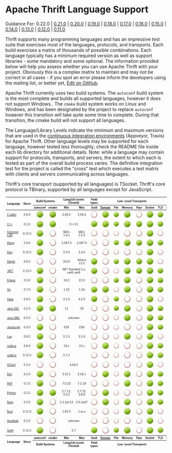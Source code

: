 # Apache Thrift Language Support #

Guidance For: 0.22.0 |
[0.21.0](https://github.com/apache/thrift/blob/v0.21.0/LANGUAGES.md) |
[0.20.0](https://github.com/apache/thrift/blob/v0.20.0/LANGUAGES.md) |
[0.19.0](https://github.com/apache/thrift/blob/v0.19.0/LANGUAGES.md) |
[0.18.0](https://github.com/apache/thrift/blob/v0.18.0/LANGUAGES.md) |
[0.17.0](https://github.com/apache/thrift/blob/v0.17.0/LANGUAGES.md) |
[0.16.0](https://github.com/apache/thrift/blob/v0.16.0/LANGUAGES.md) |
[0.15.0](https://github.com/apache/thrift/blob/v0.15.0/LANGUAGES.md) |
[0.14.0](https://github.com/apache/thrift/blob/v0.14.0/LANGUAGES.md) |
[0.13.0](https://github.com/apache/thrift/blob/v0.13.0/LANGUAGES.md) |
[0.12.0](https://github.com/apache/thrift/blob/v0.12.0/LANGUAGES.md) |
[0.11.0](https://github.com/apache/thrift/blob/0.11.0/LANGUAGES.md)

Thrift supports many programming languages and has an impressive test suite that
exercises most of the languages, protocols, and transports.  Each build exercises
a matrix of thousands of possible combinations.  Each language typically has a
minimum required version as well as support libraries - some mandatory and some
optional.  The information provided below will help you assess whether you can
use Apache Thrift with your project.  Obviously this is a complex matrix to
maintain and may not be correct in all cases - if you spot an error please inform
the developers using the mailing list, or better yet,
[Edit on GitHub](https://github.com/apache/thrift/edit/master/LANGUAGES.md).

Apache Thrift currently uses two build systems.  The `autoconf` build system is
the most complete and builds all supported languages, however it does not support
Windows..  The `cmake` build system works on Linux and Windows, and has been
designated by the project to replace `autoconf` however this transition will
take quite some time to complete.  During that transition, the cmake build will
not support all languages.

The Language/Library Levels indicate the minimum and maximum versions that are
used in the [continuous integration environments](build/docker/README.md)
(Appveyor, Travis) for Apache Thrift.  Other language levels may be supported
for each language, however tested less thoroughly; check the README file inside
each lib directory for additional details.  Note: while a language may contain
support for protocols, transports, and servers, the extent to which each is tested
as part of the overall build process varies.  The definitive integration test for
the project is called the "cross" test which executes a test matrix with clients
and servers communicating across languages.

Thrift's core transport (supported by all languages) is TSocket.
Thrift's core protocol is TBinary, supported by all languages except for JavaScript.

<table style="font-size: 60%; padding: 1px;">
<thead>
<tr>
<th rowspan=2>Language</th>
<th rowspan=2 align=center>Since</th>
<th colspan=2 align=center>Build Systems</th>
<th colspan=2 align=center>Lang/Lib Levels (Tested)</th>
<th colspan=1 align=center>Field types</th>
<th colspan=6 align=center>Low-Level Transports</th>
<th colspan=4 align=center>Transport Wrappers</th>
<th colspan=4 align=center>Protocols</th>
<th colspan=5 align=center>Servers</th>
<th rowspan=2>Open Issues</th>
</tr>
<tr>
<!-- Build Systems ---------><th>autoconf</th><th>cmake</th>
<!-- Lang/Lib Levels -------><th>Min</th><th>Max</th>
<!-- Field types -----------><th>Uuid</th>
<!-- Low-Level Transports --><th><a href="https://en.wikipedia.org/wiki/Unix_domain_socket">Domain</a></th><th>&nbsp;File&nbsp;</th><th>Memory</th><th>&nbsp;Pipe&nbsp;</th><th>Socket</th><th>&nbsp;TLS&nbsp;</th>
<!-- Transport Wrappers ----><th>Framed</th><th>Header</th><th>&nbsp;http&nbsp;</th><th>&nbsp;zlib&nbsp;</th>
<!-- Protocols -------------><th><a href="doc/specs/thrift-binary-protocol.md">Binary</a></th><th><a href="doc/specs/thrift-compact-protocol.md">Compact</a></th><th>&nbsp;JSON&nbsp;</th><th>Multiplex</th>
<!-- Servers ---------------><th>Forking</th><th>Nonblocking</th><th>Simple</th><th>Threaded</th><th>ThreadPool</th>
</tr>
</thead>
<tbody>
<tr align=center>
<td align=left><a href="https://github.com/apache/thrift/blob/master/lib/c_glib/README.md">C (glib)</a></td>
<!-- Since -----------------><td>0.6.0</td>
<!-- Build Systems ---------><td><img src="/doc/images/cgrn.png" alt="Yes"/></td><td><img src="/doc/images/cgrn.png" alt="Yes"/></td>
<!-- Language Levels -------><td>2.48.2</td><td>2.56.4</td>
<!-- Field types -----------><td><img src="/doc/images/cred.png" alt=""/></td>
<!-- Low-Level Transports --><td><img src="/doc/images/cgrn.png" alt="Yes"/></td><td><img src="/doc/images/cgrn.png" alt="Yes"/></td><td><img src="/doc/images/cgrn.png" alt="Yes"/></td><td><img src="/doc/images/cred.png" alt=""/></td><td><img src="/doc/images/cgrn.png" alt="Yes"/></td><td><img src="/doc/images/cgrn.png" alt="Yes"/></td>
<!-- Transport Wrappers ----><td><img src="/doc/images/cgrn.png" alt="Yes"/></td><td><img src="/doc/images/cred.png" alt=""/></td><td><img src="/doc/images/cred.png" alt=""/></td><td><img src="/doc/images/cred.png" alt=""/></td>
<!-- Protocols -------------><td><img src="/doc/images/cgrn.png" alt="Yes"/></td><td><img src="/doc/images/cgrn.png" alt="Yes"/></td><td><img src="/doc/images/cred.png" alt=""/></td><td><img src="/doc/images/cgrn.png" alt="Yes"/></td>
<!-- Servers ---------------><td><img src="/doc/images/cred.png" alt=""/></td><td><img src="/doc/images/cred.png" alt=""/></td><td><img src="/doc/images/cgrn.png" alt="Yes"/></td><td><img src="/doc/images/cred.png" alt=""/></td><td><img src="/doc/images/cred.png" alt=""/></td>
<td align=left><a href="https://issues.apache.org/jira/issues/?jql=project%20%3D%20THRIFT%20AND%20component%20in%20(%22C%20glib%20-%20Compiler%22%2C%20%22C%20glib%20-%20Library%22)%20and%20status%20not%20in%20(fixed%2C%20resolved%2C%20closed)">C (glib)</a></td>
</tr>
<tr align=center>
<td align=left><a href="https://github.com/apache/thrift/blob/master/lib/cpp/README.md">C++</a></td>
<!-- Since -----------------><td>0.2.0</td>
<!-- Build Systems ---------><td><img src="/doc/images/cgrn.png" alt="Yes"/></td><td><img src="/doc/images/cgrn.png" alt="Yes"/></td>
<!-- Language Levels -------><td colspan=2>C++11</td>
<!-- Field types -----------><td><img src="/doc/images/cgrn.png" alt="Yes"/></td>
<!-- Low-Level Transports --><td><img src="/doc/images/cgrn.png" alt="Yes"/></td><td><img src="/doc/images/cgrn.png" alt="Yes"/></td><td><img src="/doc/images/cgrn.png" alt="Yes"/></td><td><img src="/doc/images/cgrn.png" alt="Yes"/></td><td><img src="/doc/images/cgrn.png" alt="Yes"/></td><td><img src="/doc/images/cgrn.png" alt="Yes"/></td>
<!-- Transport Wrappers ----><td><img src="/doc/images/cgrn.png" alt="Yes"/></td><td><img src="/doc/images/cgrn.png" alt="Yes"/></td><td><img src="/doc/images/cgrn.png" alt="Yes"/></td><td><img src="/doc/images/cgrn.png" alt="Yes"/></td>
<!-- Protocols -------------><td><img src="/doc/images/cgrn.png" alt="Yes"/></td><td><img src="/doc/images/cgrn.png" alt="Yes"/></td><td><img src="/doc/images/cgrn.png" alt="Yes"/></td><td><img src="/doc/images/cgrn.png" alt="Yes"/></td>
<!-- Servers ---------------><td><img src="/doc/images/cred.png" alt=""/></td><td><img src="/doc/images/cgrn.png" alt="Yes"/></td><td><img src="/doc/images/cgrn.png" alt="Yes"/></td><td><img src="/doc/images/cgrn.png" alt="Yes"/></td><td><img src="/doc/images/cgrn.png" alt="Yes"/></td>
<td align=left><a href="https://issues.apache.org/jira/issues/?jql=project%20%3D%20THRIFT%20AND%20component%20in%20(%22C%2B%2B%20-%20Compiler%22%2C%20%22C%2B%2B%20-%20Library%22)%20and%20status%20not%20in%20(fixed%2C%20resolved%2C%20closed)">C++</a></td>
</tr>
<tr align=center>
<td align=left><a href="https://github.com/apache/thrift/blob/master/lib/cl/README.md">Common LISP</a></td>
<!-- Since -----------------><td>0.12.0</td>
<!-- Build Systems ---------><td><img src="/doc/images/cgrn.png" alt="Yes"/></td><td><img src="/doc/images/cred.png" alt=""/></td>
<!-- Language Levels -------><td>SBCL 1.4.x</td><td>SBCL 1.5.3</td>
<!-- Field types -----------><td><img src="/doc/images/cred.png" alt=""/></td>
<!-- Low-Level Transports --><td><img src="/doc/images/cred.png" alt=""/></td><td><img src="/doc/images/cred.png" alt="Yes"/></td><td><img src="/doc/images/cred.png" alt=""/></td><td><img src="/doc/images/cred.png" alt=""/></td><td><img src="/doc/images/cgrn.png" alt="Yes"/></td><td><img src="/doc/images/cred.png" alt=""/></td>
<!-- Transport Wrappers ----><td><img src="/doc/images/cgrn.png" alt="Yes"/></td><td><img src="/doc/images/cred.png" alt=""/></td><td><img src="/doc/images/cred.png" alt=""/></td><td><img src="/doc/images/cred.png" alt=""/></td>
<!-- Protocols -------------><td><img src="/doc/images/cgrn.png" alt="Yes"/></td><td><img src="/doc/images/cred.png" alt="Yes"/></td><td><img src="/doc/images/cred.png" alt=""/></td><td><img src="/doc/images/cgrn.png" alt="Yes"/></td>
<!-- Servers ---------------><td><img src="/doc/images/cred.png" alt=""/></td><td><img src="/doc/images/cred.png" alt="Yes"/></td><td><img src="/doc/images/cgrn.png" alt=""/></td><td><img src="/doc/images/cred.png" alt=""/></td><td><img src="/doc/images/cred.png" alt=""/></td>
<td align=left><a href="https://issues.apache.org/jira/issues/?jql=project%20%3D%20THRIFT%20AND%20component%20in%20(%22Common%20LISP%20-%20Compiler%22%2C%20%22Common%20LISP%20-%20Library%22)%20and%20status%20not%20in%20(fixed%2C%20resolved%2C%20closed)">Common LISP</a></td>
</tr>
<tr align=center>
<td align=left><a href="https://github.com/apache/thrift/blob/master/lib/d/README.md">Dlang</a></td>
<!-- Since -----------------><td>0.9.0</td>
<!-- Build Systems ---------><td><img src="/doc/images/cgrn.png" alt="Yes"/></td><td><img src="/doc/images/cred.png" alt=""/></td>
<!-- Language Levels -------><td>2.087.0</td><td>2.087.0</td>
<!-- Field types -----------><td><img src="/doc/images/cred.png" alt=""/></td>
<!-- Low-Level Transports --><td><img src="/doc/images/cred.png" alt=""/></td><td><img src="/doc/images/cgrn.png" alt="Yes"/></td><td><img src="/doc/images/cgrn.png" alt="Yes"/></td><td><img src="/doc/images/cgrn.png" alt="Yes"/></td><td><img src="/doc/images/cgrn.png" alt="Yes"/></td><td><img src="/doc/images/cgrn.png" alt="Yes"/></td>
<!-- Transport Wrappers ----><td><img src="/doc/images/cgrn.png" alt="Yes"/></td><td><img src="/doc/images/cred.png" alt=""/></td><td><img src="/doc/images/cgrn.png" alt="Yes"/></td><td><img src="/doc/images/cgrn.png" alt="Yes"/></td>
<!-- Protocols -------------><td><img src="/doc/images/cgrn.png" alt="Yes"/></td><td><img src="/doc/images/cgrn.png" alt="Yes"/></td><td><img src="/doc/images/cgrn.png" alt="Yes"/></td><td><img src="/doc/images/cred.png" alt=""/></td>
<!-- Servers ---------------><td><img src="/doc/images/cred.png" alt=""/></td><td><img src="/doc/images/cgrn.png" alt="Yes"/></td><td><img src="/doc/images/cgrn.png" alt="Yes"/></td><td><img src="/doc/images/cgrn.png" alt="Yes"/></td><td><img src="/doc/images/cgrn.png" alt="Yes"/></td>
<td align=left><a href="https://issues.apache.org/jira/issues/?jql=project%20%3D%20THRIFT%20AND%20component%20in%20(%22D%20-%20Compiler%22%2C%20%22D%20-%20Library%22)%20and%20status%20not%20in%20(fixed%2C%20resolved%2C%20closed)">D</a></td>
</tr>
<tr align=center>
<td align=left><a href="https://github.com/apache/thrift/blob/master/lib/dart/README.md">Dart</a></td>
<!-- Since -----------------><td>0.10.0</td>
<!-- Build Systems ---------><td><img src="/doc/images/cgrn.png" alt="Yes"/></td><td><img src="/doc/images/cred.png" alt=""/></td>
<!-- Language Levels -------><td>2.0.0</td><td>2.4.0</td>
<!-- Field types -----------><td><img src="/doc/images/cred.png" alt=""/></td>
<!-- Low-Level Transports --><td><img src="/doc/images/cred.png" alt=""/></td><td><img src="/doc/images/cred.png" alt=""/></td><td><img src="/doc/images/cred.png" alt=""/></td><td><img src="/doc/images/cred.png" alt=""/></td><td><img src="/doc/images/cgrn.png" alt="Yes"/></td><td><img src="/doc/images/cred.png" alt=""/></td>
<!-- Transport Wrappers ----><td><img src="/doc/images/cgrn.png" alt="Yes"/></td><td><img src="/doc/images/cred.png" alt=""/></td><td><img src="/doc/images/cgrn.png" alt="Yes"/></td><td><img src="/doc/images/cred.png" alt=""/></td>
<!-- Protocols -------------><td><img src="/doc/images/cgrn.png" alt="Yes"/></td><td><img src="/doc/images/cgrn.png" alt="Yes"/></td><td><img src="/doc/images/cgrn.png" alt="Yes"/></td><td><img src="/doc/images/cgrn.png" alt="Yes"/></td>
<!-- Servers ---------------><td><img src="/doc/images/cred.png" alt=""/></td><td><img src="/doc/images/cred.png" alt=""/></td><td><img src="/doc/images/cred.png" alt=""/></td><td><img src="/doc/images/cred.png" alt=""/></td><td><img src="/doc/images/cred.png" alt=""/></td>
<td align=left><a href="https://issues.apache.org/jira/issues/?jql=project%20%3D%20THRIFT%20AND%20component%20in%20(%22Dart%20-%20Compiler%22%2C%20%22Dart%20-%20Library%22)%20and%20status%20not%20in%20(fixed%2C%20resolved%2C%20closed)">Dart</a></td>
</tr>
<tr align=center>
<td align=left><a href="https://github.com/apache/thrift/blob/master/lib/delphi/README.md">Delphi</a></td>
<!-- Since -----------------><td>0.8.0</td>
<!-- Build Systems ---------><td><img src="/doc/images/cred.png" alt=""/></td><td><img src="/doc/images/cred.png" alt=""/></td>
<!-- Language Levels -------><td>2010</td><td>Athens 12.2</td>
<!-- Field types -----------><td><img src="/doc/images/cgrn.png" alt="Yes"/></td>
<!-- Low-Level Transports --><td><img src="/doc/images/cred.png" alt=""/></td><td><img src="/doc/images/cgrn.png" alt="Yes"/></td><td><img src="/doc/images/cgrn.png" alt="Yes"/></td><td><img src="/doc/images/cgrn.png" alt="Yes"/></td><td><img src="/doc/images/cgrn.png" alt="Yes"/></td><td><img src="/doc/images/cred.png" alt=""/></td>
<!-- Transport Wrappers ----><td><img src="/doc/images/cgrn.png" alt="Yes"/></td><td><img src="/doc/images/cred.png" alt=""/></td><td><img src="/doc/images/cgrn.png" alt="Yes"/></td><td><img src="/doc/images/cred.png" alt=""/></td>
<!-- Protocols -------------><td><img src="/doc/images/cgrn.png" alt="Yes"/></td><td><img src="/doc/images/cgrn.png" alt="Yes"/></td><td><img src="/doc/images/cgrn.png" alt="Yes"/></td><td><img src="/doc/images/cgrn.png" alt="Yes"/></td>
<!-- Servers ---------------><td><img src="/doc/images/cred.png" alt=""/></td><td><img src="/doc/images/cred.png" alt=""/></td><td><img src="/doc/images/cgrn.png" alt="Yes"/></td><td><img src="/doc/images/cred.png" alt=""/></td><td><img src="/doc/images/cred.png" alt=""/></td>
<td align=left><a href="https://issues.apache.org/jira/issues/?jql=project%20%3D%20THRIFT%20AND%20component%20in%20(%22Delphi%20-%20Compiler%22%2C%20%22Delphi%20-%20Library%22)%20and%20status%20not%20in%20(fixed%2C%20resolved%2C%20closed)">Delphi</a></td>
</tr>
<tr align=center>
<td align=left><a href="https://github.com/apache/thrift/blob/master/lib/netstd/README.md">.NET</a></td>
<!-- Since -----------------><td>0.13.0</td>
<!-- Build Systems ---------><td><img src="/doc/images/cgrn.png" alt="Yes"/></td><td><img src="/doc/images/cred.png" alt=""/></td>
<!-- Language Levels -------><td colspan=2>.NET Standard 2.x, net8, net9</td>
<!-- Field types -----------><td><img src="/doc/images/cgrn.png" alt="Yes"/></td>
<!-- Low-Level Transports --><td><img src="/doc/images/cred.png" alt=""/></td><td><img src="/doc/images/cred.png" alt=""/></td><td><img src="/doc/images/cgrn.png" alt="Yes"/></td><td><img src="/doc/images/cgrn.png" alt="Yes"/></td><td><img src="/doc/images/cgrn.png" alt="Yes"/></td><td><img src="/doc/images/cgrn.png" alt="Yes"/></td>
<!-- Transport Wrappers ----><td><img src="/doc/images/cgrn.png" alt="Yes"/></td><td><img src="/doc/images/cred.png" alt=""/></td><td><img src="/doc/images/cgrn.png" alt="Yes"/></td><td><img src="/doc/images/cred.png" alt=""/></td>
<!-- Protocols -------------><td><img src="/doc/images/cgrn.png" alt="Yes"/></td><td><img src="/doc/images/cgrn.png" alt="Yes"/></td><td><img src="/doc/images/cgrn.png" alt="Yes"/></td><td><img src="/doc/images/cgrn.png" alt="Yes"/></td>
<!-- Servers ---------------><td><img src="/doc/images/cred.png" alt=""/></td><td><img src="/doc/images/cgrn.png" alt="Yes"/></td><td><img src="/doc/images/cred.png" alt=""/></td><td><img src="/doc/images/cred.png" alt=""/></td><td><img src="/doc/images/cred.png" alt=""/></td>
<td align=left><a href="https://issues.apache.org/jira/issues/?jql=project%20%3D%20THRIFT%20AND%20component%20in%20(%22netstd%20-%20Compiler%22%2C%20%22netstd%20-%20Library%22)%20and%20status%20not%20in%20(fixed%2C%20resolved%2C%20closed)">.NET</a></td>
</tr>
<tr align=center>
<td align=left><a href="https://github.com/apache/thrift/blob/master/lib/erl/README.md">Erlang</a></td>
<!-- Since -----------------><td>0.3.0</td>
<!-- Build Systems ---------><td><img src="/doc/images/cgrn.png" alt="Yes"/></td><td><img src="/doc/images/cred.png" alt=""/></td>
<!-- Language Levels -------><td>18.3</td><td>22.0</td>
<!-- Field types -----------><td><img src="/doc/images/cred.png" alt=""/></td>
<!-- Low-Level Transports --><td><img src="/doc/images/cred.png" alt=""/></td><td><img src="/doc/images/cgrn.png" alt="Yes"/></td><td><img src="/doc/images/cgrn.png" alt="Yes"/></td><td><img src="/doc/images/cred.png" alt=""/></td><td><img src="/doc/images/cgrn.png" alt="Yes"/></td><td><img src="/doc/images/cgrn.png" alt="Yes"/></td>
<!-- Transport Wrappers ----><td><img src="/doc/images/cgrn.png" alt="Yes"/></td><td><img src="/doc/images/cred.png" alt=""/></td><td><img src="/doc/images/cgrn.png" alt="Yes"/></td><td><img src="/doc/images/cred.png" alt=""/></td>
<!-- Protocols -------------><td><img src="/doc/images/cgrn.png" alt="Yes"/></td><td><img src="/doc/images/cgrn.png" alt="Yes"/></td><td><img src="/doc/images/cgrn.png" alt="Yes"/></td><td><img src="/doc/images/cgrn.png" alt="Yes"/></td>
<!-- Servers ---------------><td><img src="/doc/images/cred.png" alt=""/></td><td><img src="/doc/images/cred.png" alt=""/></td><td><img src="/doc/images/cgrn.png" alt="Yes"/></td><td><img src="/doc/images/cred.png" alt=""/></td><td><img src="/doc/images/cred.png" alt=""/></td>
<td align=left><a href="https://issues.apache.org/jira/issues/?jql=project%20%3D%20THRIFT%20AND%20component%20in%20(%22Erlang%20-%20Compiler%22%2C%20%22Erlang%20-%20Library%22)%20and%20status%20not%20in%20(fixed%2C%20resolved%2C%20closed)">Erlang</a></td>
</tr>
<tr align=center>
<td align=left><a href="https://github.com/apache/thrift/blob/master/lib/go/README.md">Go</a></td>
<!-- Since -----------------><td>0.7.0</td>
<!-- Build Systems ---------><td><img src="/doc/images/cgrn.png" alt="Yes"/></td><td><img src="/doc/images/cred.png" alt=""/></td>
<!-- Language Levels -------><td>1.23</td><td>1.24</td>
<!-- Field types -----------><td><img src="/doc/images/cgrn.png" alt="Yes"/></td>
<!-- Low-Level Transports --><td><img src="/doc/images/cgrn.png" alt="Yes"/></td><td><img src="/doc/images/cred.png" alt=""/></td><td><img src="/doc/images/cgrn.png" alt="Yes"/></td><td><img src="/doc/images/cred.png" alt=""/></td><td><img src="/doc/images/cgrn.png" alt="Yes"/></td><td><img src="/doc/images/cgrn.png" alt="Yes"/></td>
<!-- Transport Wrappers ----><td><img src="/doc/images/cgrn.png" alt="Yes"/></td><td><img src="/doc/images/cgrn.png" alt="Yes"/></td><td><img src="/doc/images/cgrn.png" alt="Yes"/></td><td><img src="/doc/images/cgrn.png" alt="Yes"/></td>
<!-- Protocols -------------><td><img src="/doc/images/cgrn.png" alt="Yes"/></td><td><img src="/doc/images/cgrn.png" alt="Yes"/></td><td><img src="/doc/images/cgrn.png" alt="Yes"/></td><td><img src="/doc/images/cgrn.png" alt="Yes"/></td>
<!-- Servers ---------------><td><img src="/doc/images/cred.png" alt=""/></td><td><img src="/doc/images/cred.png" alt=""/></td><td><img src="/doc/images/cgrn.png" alt="Yes"/></td><td><img src="/doc/images/cred.png" alt=""/></td><td><img src="/doc/images/cred.png" alt=""/></td>
<td align=left><a href="https://issues.apache.org/jira/issues/?jql=project%20%3D%20THRIFT%20AND%20component%20in%20(%22Go%20-%20Compiler%22%2C%20%22Go%20-%20Library%22)%20and%20status%20not%20in%20(fixed%2C%20resolved%2C%20closed)">Go</a></td>
</tr>
<tr align=center>
<td align=left><a href="https://github.com/apache/thrift/blob/master/lib/haxe/README.md">Haxe</a></td>
<!-- Since -----------------><td>0.9.3</td>
<!-- Build Systems ---------><td><img src="/doc/images/cgrn.png" alt="Yes"/></td><td><img src="/doc/images/cred.png" alt=""/></td>
<!-- Language Levels -------><td>4.1.5</td><td>4.2.5</td>
<!-- Field types -----------><td><img src="/doc/images/cgrn.png" alt="Yes"/></td>
<!-- Low-Level Transports --><td><img src="/doc/images/cred.png" alt=""/></td><td><img src="/doc/images/cgrn.png" alt="Yes"/></td><td><img src="/doc/images/cred.png" alt=""/></td><td><img src="/doc/images/cred.png" alt=""/></td><td><img src="/doc/images/cgrn.png" alt="Yes"/></td><td><img src="/doc/images/cred.png" alt=""/></td>
<!-- Transport Wrappers ----><td><img src="/doc/images/cgrn.png" alt="Yes"/></td><td><img src="/doc/images/cred.png" alt=""/></td><td><img src="/doc/images/cgrn.png" alt="Yes"/></td><td><img src="/doc/images/cred.png" alt=""/></td>
<!-- Protocols -------------><td><img src="/doc/images/cgrn.png" alt="Yes"/></td><td><img src="/doc/images/cgrn.png" alt="Yes"/></td><td><img src="/doc/images/cgrn.png" alt="Yes"/></td><td><img src="/doc/images/cgrn.png" alt="Yes"/></td>
<!-- Servers ---------------><td><img src="/doc/images/cred.png" alt=""/></td><td><img src="/doc/images/cred.png" alt=""/></td><td><img src="/doc/images/cgrn.png" alt="Yes"/></td><td><img src="/doc/images/cred.png" alt=""/></td><td><img src="/doc/images/cred.png" alt=""/></td>
<td align=left><a href="https://issues.apache.org/jira/issues/?jql=project%20%3D%20THRIFT%20AND%20component%20in%20(%22Haxe%20-%20Compiler%22%2C%20%22Haxe%20-%20Library%22)%20and%20status%20not%20in%20(fixed%2C%20resolved%2C%20closed)">Haxe</a></td>
</tr>
<tr align=center>
<td align=left><a href="https://github.com/apache/thrift/blob/master/lib/java/README.md">Java (SE)</a></td>
<!-- Since -----------------><td>0.2.0</td>
<!-- Build Systems ---------><td><img src="/doc/images/cgrn.png" alt="Yes"/></td><td><img src="/doc/images/cgrn.png" alt="Yes"/></td>
<!-- Language Levels -------><td>11</td><td>19</td>
<!-- Field types -----------><td><img src="/doc/images/cred.png" alt=""/></td>
<!-- Low-Level Transports --><td><img src="/doc/images/cred.png" alt=""/></td><td><img src="/doc/images/cgrn.png" alt="Yes"/></td><td><img src="/doc/images/cgrn.png" alt="Yes"/></td><td><img src="/doc/images/cred.png" alt=""/></td><td><img src="/doc/images/cgrn.png" alt="Yes"/></td><td><img src="/doc/images/cgrn.png" alt="Yes"/></td>
<!-- Transport Wrappers ----><td><img src="/doc/images/cgrn.png" alt="Yes"/></td><td><img src="/doc/images/cred.png" alt=""/></td><td><img src="/doc/images/cgrn.png" alt="Yes"/></td><td><img src="/doc/images/cgrn.png" alt="Yes"/></td>
<!-- Protocols -------------><td><img src="/doc/images/cgrn.png" alt="Yes"/></td><td><img src="/doc/images/cgrn.png" alt="Yes"/></td><td><img src="/doc/images/cgrn.png" alt="Yes"/></td><td><img src="/doc/images/cgrn.png" alt="Yes"/></td>
<!-- Servers ---------------><td><img src="/doc/images/cred.png" alt=""/></td><td><img src="/doc/images/cgrn.png" alt="Yes"/></td><td><img src="/doc/images/cgrn.png" alt="Yes"/></td><td><img src="/doc/images/cgrn.png" alt="Yes"/></td><td><img src="/doc/images/cgrn.png" alt="Yes"/></td>
<td align=left><a href="https://issues.apache.org/jira/issues/?jql=project%20%3D%20THRIFT%20AND%20component%20in%20(%22Java%20-%20Compiler%22%2C%20%22Java%20-%20Library%22)%20and%20status%20not%20in%20(fixed%2C%20resolved%2C%20closed)">Java SE</a></td>
</tr>
<tr align=center>
<td align=left><a href="https://github.com/apache/thrift/blob/master/lib/javame/README.md">Java (ME)</a></td>
<!-- Since -----------------><td>0.5.0</td>
<!-- Build Systems ---------><td><img src="/doc/images/cred.png" alt=""/></td><td><img src="/doc/images/cred.png" alt=""/></td>
<!-- Language Levels -------><td colspan=2>unknown</td>
<!-- Field types -----------><td><img src="/doc/images/cred.png" alt=""/></td>
<!-- Low-Level Transports --><td><img src="/doc/images/cred.png" alt=""/></td><td><img src="/doc/images/cred.png" alt=""/></td><td><img src="/doc/images/cgrn.png" alt="Yes"/></td><td><img src="/doc/images/cred.png" alt=""/></td><td><img src="/doc/images/cgrn.png" alt="Yes"/></td><td><img src="/doc/images/cgrn.png" alt="Yes"/></td>
<!-- Transport Wrappers ----><td><img src="/doc/images/cred.png" alt=""/></td><td><img src="/doc/images/cred.png" alt=""/></td><td><img src="/doc/images/cgrn.png" alt="Yes"/></td><td><img src="/doc/images/cred.png" alt=""/></td>
<!-- Protocols -------------><td><img src="/doc/images/cgrn.png" alt="Yes"/></td><td><img src="/doc/images/cred.png" alt=""/></td><td><img src="/doc/images/cgrn.png" alt="Yes"/></td><td><img src="/doc/images/cred.png" alt=""/></td>
<!-- Servers ---------------><td><img src="/doc/images/cred.png" alt=""/></td><td><img src="/doc/images/cred.png" alt=""/></td><td><img src="/doc/images/cred.png" alt=""/></td><td><img src="/doc/images/cred.png" alt=""/></td><td><img src="/doc/images/cred.png" alt=""/></td>
<td align=left><a href="https://issues.apache.org/jira/issues/?jql=project%20%3D%20THRIFT%20AND%20component%20in%20(%22JavaME%20-%20Compiler%22%2C%20%22JavaME%20-%20Library%22)%20and%20status%20not%20in%20(fixed%2C%20resolved%2C%20closed)">Java ME</a></td>
</tr>
<tr align=center>
<td align=left><a href="https://github.com/apache/thrift/blob/master/lib/js/README.md">Javascript</a></td>
<!-- Since -----------------><td>0.3.0</td>
<!-- Build Systems ---------><td><img src="/doc/images/cgrn.png" alt="Yes"/></td><td><img src="/doc/images/cred.png" alt=""/></td>
<!-- Language Levels -------><td>ES5</td><td>ES6</td>
<!-- Field types -----------><td><img src="/doc/images/cred.png" alt=""/></td>
<!-- Low-Level Transports --><td><img src="/doc/images/cred.png" alt=""/></td><td><img src="/doc/images/cred.png" alt=""/></td><td><img src="/doc/images/cred.png" alt=""/></td><td><img src="/doc/images/cred.png" alt=""/></td><td><img src="/doc/images/cgrn.png" alt="Yes"/></td><td><img src="/doc/images/cgrn.png" alt="Yes"/></td>
<!-- Transport Wrappers ----><td><img src="/doc/images/cred.png" alt=""/></td><td><img src="/doc/images/cred.png" alt=""/></td><td><img src="/doc/images/cgrn.png" alt="Yes"/></td><td><img src="/doc/images/cred.png" alt=""/></td>
<!-- Protocols -------------><td><img src="/doc/images/cred.png" alt=""/></td><td><img src="/doc/images/cred.png" alt=""/></td><td><img src="/doc/images/cgrn.png" alt="Yes"/></td><td><img src="/doc/images/cgrn.png" alt="Yes"/></td>
<!-- Servers ---------------><td><img src="/doc/images/cred.png" alt=""/></td><td><img src="/doc/images/cred.png" alt=""/></td><td><img src="/doc/images/cred.png" alt=""/></td><td><img src="/doc/images/cred.png" alt=""/></td><td><img src="/doc/images/cred.png" alt=""/></td>
<td align=left><a href="https://issues.apache.org/jira/issues/?jql=project%20%3D%20THRIFT%20AND%20component%20in%20(%22Javascript%20-%20Compiler%22%2C%20%22Javascript%20-%20Library%22)%20and%20status%20not%20in%20(fixed%2C%20resolved%2C%20closed)">Javascript</a></td>
</tr>
<tr align=center>
<td align=left><a href="https://github.com/apache/thrift/blob/master/lib/lua/README.md">Lua</a></td>
<!-- Since -----------------><td>0.9.2</td>
<!-- Build Systems ---------><td><img src="/doc/images/cgrn.png" alt="Yes"/></td><td><img src="/doc/images/cred.png" alt=""/></td>
<!-- Language Levels -------><td>5.1.5</td><td>5.2.4</td>
<!-- Field types -----------><td><img src="/doc/images/cred.png" alt=""/></td>
<!-- Low-Level Transports --><td><img src="/doc/images/cred.png" alt=""/></td><td><img src="/doc/images/cred.png" alt=""/></td><td><img src="/doc/images/cgrn.png" alt="Yes"/></td><td><img src="/doc/images/cred.png" alt=""/></td><td><img src="/doc/images/cgrn.png" alt="Yes"/></td><td><img src="/doc/images/cred.png" alt=""/></td>
<!-- Transport Wrappers ----><td><img src="/doc/images/cgrn.png" alt="Yes"/></td><td><img src="/doc/images/cred.png" alt=""/></td><td><img src="/doc/images/cgrn.png" alt="Yes"/></td><td><img src="/doc/images/cred.png" alt=""/></td>
<!-- Protocols -------------><td><img src="/doc/images/cgrn.png" alt="Yes"/></td><td><img src="/doc/images/cgrn.png" alt="Yes"/></td><td><img src="/doc/images/cgrn.png" alt="Yes"/></td><td><img src="/doc/images/cred.png" alt=""/></td>
<!-- Servers ---------------><td><img src="/doc/images/cred.png" alt=""/></td><td><img src="/doc/images/cred.png" alt=""/></td><td><img src="/doc/images/cgrn.png" alt="Yes"/></td><td><img src="/doc/images/cred.png" alt=""/></td><td><img src="/doc/images/cred.png" alt=""/></td>
<td align=left><a href="https://issues.apache.org/jira/issues/?jql=project%20%3D%20THRIFT%20AND%20component%20in%20(%22Lua%20-%20Compiler%22%2C%20%22Lua%20-%20Library%22)%20and%20status%20not%20in%20(fixed%2C%20resolved%2C%20closed)">Lua</a></td>
</tr>
<tr align=center>
<td align=left><a href="https://github.com/apache/thrift/blob/master/lib/nodejs/README.md">node.js</a></td>
<!-- Since -----------------><td>0.6.0</td>
<!-- Build Systems ---------><td><img src="/doc/images/cgrn.png" alt="Yes"/></td><td><img src="/doc/images/cred.png" alt=""/></td>
<!-- Language Levels -------><td>10.x</td><td>10.x</td>
<!-- Field types -----------><td><img src="/doc/images/cred.png" alt=""/></td>
<!-- Low-Level Transports --><td><img src="/doc/images/cgrn.png" alt="Yes"/></td><td><img src="/doc/images/cred.png" alt=""/></td><td><img src="/doc/images/cred.png" alt=""/></td><td><img src="/doc/images/cred.png" alt=""/></td><td><img src="/doc/images/cgrn.png" alt="Yes"/></td><td><img src="/doc/images/cgrn.png" alt="Yes"/></td>
<!-- Transport Wrappers ----><td><img src="/doc/images/cgrn.png" alt="Yes"/></td><td><img src="/doc/images/cgrn.png" alt="Yes"/></td><td><img src="/doc/images/cgrn.png" alt="Yes"/></td><td><img src="/doc/images/cred.png" alt=""/></td>
<!-- Protocols -------------><td><img src="/doc/images/cgrn.png" alt="Yes"/></td><td><img src="/doc/images/cgrn.png" alt="Yes"/></td><td><img src="/doc/images/cgrn.png" alt="Yes"/></td><td><img src="/doc/images/cgrn.png" alt="Yes"/></td>
<!-- Servers ---------------><td><img src="/doc/images/cred.png" alt=""/></td><td><img src="/doc/images/cred.png" alt=""/></td><td><img src="/doc/images/cgrn.png" alt="Yes"/></td><td><img src="/doc/images/cred.png" alt=""/></td><td><img src="/doc/images/cred.png" alt=""/></td>
<td align=left><a href="https://issues.apache.org/jira/issues/?jql=project%20%3D%20THRIFT%20AND%20component%20in%20(%22Node.js%20-%20Compiler%22%2C%20%22Node.js%20-%20Library%22)%20and%20status%20not%20in%20(fixed%2C%20resolved%2C%20closed)">node.js</a></td>
</tr>
<tr align=center>
<td align=left><a href="https://github.com/apache/thrift/blob/master/lib/nodets/README.md">node.ts</a></td>
<!-- Since -----------------><td>0.12.0</td>
<!-- Build Systems ---------><td><img src="/doc/images/cgrn.png" alt="Yes"/></td><td><img src="/doc/images/cred.png" alt=""/></td>
<!-- Language Levels -------><td>5.7.2</td><td></td>
<!-- Field types -----------><td><img src="/doc/images/cred.png" alt=""/></td>
<!-- Low-Level Transports --><td><img src="/doc/images/cred.png" alt=""/></td><td><img src="/doc/images/cred.png" alt=""/></td><td><img src="/doc/images/cred.png" alt=""/></td><td><img src="/doc/images/cred.png" alt=""/></td><td><img src="/doc/images/cgrn.png" alt="Yes"/></td><td><img src="/doc/images/cgrn.png" alt="Yes"/></td>
<!-- Transport Wrappers ----><td><img src="/doc/images/cred.png" alt=""/></td><td><img src="/doc/images/cred.png" alt=""/></td><td><img src="/doc/images/cred.png" alt=""/></td><td><img src="/doc/images/cred.png" alt=""/></td>
<!-- Protocols -------------><td><img src="/doc/images/cgrn.png" alt="Yes"/></td><td><img src="/doc/images/cred.png" alt=""/></td><td><img src="/doc/images/cred.png" alt=""/></td><td><img src="/doc/images/cred.png" alt=""/></td>
<!-- Servers ---------------><td><img src="/doc/images/cred.png" alt=""/></td><td><img src="/doc/images/cred.png" alt=""/></td><td><img src="/doc/images/cgrn.png" alt="Yes"/></td><td><img src="/doc/images/cred.png" alt=""/></td><td><img src="/doc/images/cred.png" alt=""/></td>
<td align=left><a href="https://issues.apache.org/jira/issues/?jql=project%20%3D%20THRIFT%20AND%20component%20in%20(%22TypeScript%20-%20Library%22)%20and%20status%20not%20in%20(fixed%2C%20resolved%2C%20closed)">node.ts</a></td>
</tr>
<tr align=center>
<td align=left><a href="https://github.com/apache/thrift/blob/master/lib/ocaml/README.md">OCaml</a></td>
<!-- Since -----------------><td>0.2.0</td>
<!-- Build Systems ---------><td><img src="/doc/images/cred.png" alt=""/></td><td><img src="/doc/images/cred.png" alt=""/></td>
<!-- Language Levels -------><td colspan=2>4.04.0</td>
<!-- Field types -----------><td><img src="/doc/images/cred.png" alt=""/></td>
<!-- Low-Level Transports --><td><img src="/doc/images/cred.png" alt=""/></td><td><img src="/doc/images/cred.png" alt=""/></td><td><img src="/doc/images/cred.png" alt=""/></td><td><img src="/doc/images/cred.png" alt=""/></td><td><img src="/doc/images/cgrn.png" alt="Yes"/></td><td><img src="/doc/images/cred.png" alt=""/></td>
<!-- Transport Wrappers ----><td><img src="/doc/images/cgrn.png" alt="Yes"/></td><td><img src="/doc/images/cred.png" alt=""/></td><td><img src="/doc/images/cred.png" alt=""/></td><td><img src="/doc/images/cred.png" alt=""/></td>
<!-- Protocols -------------><td><img src="/doc/images/cgrn.png" alt="Yes"/></td><td><img src="/doc/images/cred.png" alt=""/></td><td><img src="/doc/images/cred.png" alt=""/></td><td><img src="/doc/images/cred.png" alt=""/></td>
<!-- Servers ---------------><td><img src="/doc/images/cred.png" alt=""/></td><td><img src="/doc/images/cred.png" alt=""/></td><td><img src="/doc/images/cgrn.png" alt="Yes"/></td><td><img src="/doc/images/cgrn.png" alt="Yes"/></td><td><img src="/doc/images/cred.png" alt=""/></td>
<td align=left><a href="https://issues.apache.org/jira/issues/?jql=project%20%3D%20THRIFT%20AND%20component%20in%20(%22OCaml%20-%20Compiler%22%2C%20%22OCaml%20-%20Library%22)%20and%20status%20not%20in%20(fixed%2C%20resolved%2C%20closed)">OCaml</a></td>
</tr>
<tr align=center>
<td align=left><a href="https://github.com/apache/thrift/blob/master/lib/perl/README.md">Perl</a></td>
<!-- Since -----------------><td>0.2.0</td>
<!-- Build Systems ---------><td><img src="/doc/images/cgrn.png" alt="Yes"/></td><td><img src="/doc/images/cred.png" alt=""/></td>
<!-- Language Levels -------><td>5.22.1</td><td>5.26.1</td>
<!-- Field types -----------><td><img src="/doc/images/cred.png" alt=""/></td>
<!-- Low-Level Transports --><td><img src="/doc/images/cgrn.png" alt="Yes"/></td><td><img src="/doc/images/cred.png" alt=""/></td><td><img src="/doc/images/cgrn.png" alt="Yes"/></td><td><img src="/doc/images/cred.png" alt=""/></td><td><img src="/doc/images/cgrn.png" alt="Yes"/></td><td><img src="/doc/images/cgrn.png" alt="Yes"/></td>
<!-- Transport Wrappers ----><td><img src="/doc/images/cgrn.png" alt="Yes"/></td><td><img src="/doc/images/cred.png" alt=""/></td><td><img src="/doc/images/cgrn.png" alt="Yes"/></td><td><img src="/doc/images/cred.png" alt=""/></td>
<!-- Protocols -------------><td><img src="/doc/images/cgrn.png" alt="Yes"/></td><td><img src="/doc/images/cred.png" alt=""/></td><td><img src="/doc/images/cgrn.png" alt="Yes"/></td><td><img src="/doc/images/cgrn.png" alt="Yes"/></td>
<!-- Servers ---------------><td><img src="/doc/images/cgrn.png" alt="Yes"/></td><td><img src="/doc/images/cred.png" alt=""/></td><td><img src="/doc/images/cgrn.png" alt="Yes"/></td><td><img src="/doc/images/cred.png" alt=""/></td><td><img src="/doc/images/cred.png" alt=""/></td>
<td align=left><a href="https://issues.apache.org/jira/issues/?jql=project%20%3D%20THRIFT%20AND%20component%20in%20(%22Perl%20-%20Compiler%22%2C%20%22Perl%20-%20Library%22)%20and%20status%20not%20in%20(fixed%2C%20resolved%2C%20closed)">Perl</a></td>
</tr>
<tr align=center>
<td align=left><a href="https://github.com/apache/thrift/blob/master/lib/php/README.md">PHP</a></td>
<!-- Since -----------------><td>0.2.0</td>
<!-- Build Systems ---------><td><img src="/doc/images/cgrn.png" alt="Yes"/></td><td><img src="/doc/images/cred.png" alt=""/></td>
<!-- Language Levels -------><td>7.0.22</td><td>7.2.19</td>
<!-- Field types -----------><td><img src="/doc/images/cred.png" alt=""/></td>
<!-- Low-Level Transports --><td><img src="/doc/images/cred.png" alt=""/></td><td><img src="/doc/images/cred.png" alt=""/></td><td><img src="/doc/images/cgrn.png" alt="Yes"/></td><td><img src="/doc/images/cred.png" alt=""/></td><td><img src="/doc/images/cgrn.png" alt="Yes"/></td><td><img src="/doc/images/cgrn.png" alt="Yes"/></td>
<!-- Transport Wrappers ----><td><img src="/doc/images/cgrn.png" alt="Yes"/></td><td><img src="/doc/images/cred.png" alt=""/></td><td><img src="/doc/images/cgrn.png" alt="Yes"/></td><td><img src="/doc/images/cred.png" alt=""/></td>
<!-- Protocols -------------><td><img src="/doc/images/cgrn.png" alt="Yes"/></td><td><img src="/doc/images/cgrn.png" alt="Yes"/></td><td><img src="/doc/images/cgrn.png" alt="Yes"/></td><td><img src="/doc/images/cgrn.png" alt="Yes"/></td>
<!-- Servers ---------------><td><img src="/doc/images/cgrn.png" alt="Yes"/></td><td><img src="/doc/images/cred.png" alt=""/></td><td><img src="/doc/images/cgrn.png" alt="Yes"/></td><td><img src="/doc/images/cred.png" alt=""/></td><td><img src="/doc/images/cred.png" alt=""/></td>
<td align=left><a href="https://issues.apache.org/jira/issues/?jql=project%20%3D%20THRIFT%20AND%20component%20in%20(%22PHP%20-%20Compiler%22%2C%20%22PHP%20-%20Library%22)%20and%20status%20not%20in%20(fixed%2C%20resolved%2C%20closed)">PHP</a></td>
</tr>
<tr align=center>
<td align=left><a href="https://github.com/apache/thrift/blob/master/lib/py/README.md">Python</a></td>
<!-- Since -----------------><td>0.2.0</td>
<!-- Build Systems ---------><td><img src="/doc/images/cgrn.png" alt="Yes"/></td><td><img src="/doc/images/cgrn.png" alt="Yes"/></td>
<!-- Language Levels -------><td>2.7.12, 3.5.2</td><td>2.7.15, 3.6.8</td>
<!-- Field types -----------><td><img src="/doc/images/cred.png" alt=""/></td>
<!-- Low-Level Transports --><td><img src="/doc/images/cgrn.png" alt="Yes"/></td><td><img src="/doc/images/cred.png" alt=""/></td><td><img src="/doc/images/cred.png" alt=""/></td><td><img src="/doc/images/cred.png" alt=""/></td><td><img src="/doc/images/cgrn.png" alt="Yes"/></td><td><img src="/doc/images/cgrn.png" alt="Yes"/></td>
<!-- Transport Wrappers ----><td><img src="/doc/images/cred.png" alt=""/></td><td><img src="/doc/images/cgrn.png" alt="Yes"/></td><td><img src="/doc/images/cgrn.png" alt="Yes"/></td><td><img src="/doc/images/cgrn.png" alt="Yes"/></td>
<!-- Protocols -------------><td><img src="/doc/images/cgrn.png" alt="Yes"/></td><td><img src="/doc/images/cgrn.png" alt="Yes"/></td><td><img src="/doc/images/cgrn.png" alt="Yes"/></td><td><img src="/doc/images/cgrn.png" alt="Yes"/></td>
<!-- Servers ---------------><td><img src="/doc/images/cgrn.png" alt="Yes"/></td><td><img src="/doc/images/cgrn.png" alt="Yes"/></td><td><img src="/doc/images/cgrn.png" alt="Yes"/></td><td><img src="/doc/images/cred.png" alt=""/></td><td><img src="/doc/images/cred.png" alt=""/></td>
<td align=left><a href="https://issues.apache.org/jira/issues/?jql=project%20%3D%20THRIFT%20AND%20component%20in%20(%22Python%20-%20Compiler%22%2C%20%22Python%20-%20Library%22)%20and%20status%20not%20in%20(fixed%2C%20resolved%2C%20closed)">Python</a></td>
</tr>
<tr align=center>
<td align=left><a href="https://github.com/apache/thrift/blob/master/lib/rb/README.md">Ruby</a></td>
<!-- Since -----------------><td>0.2.0</td>
<!-- Build Systems ---------><td><img src="/doc/images/cgrn.png" alt="Yes"/></td><td><img src="/doc/images/cred.png" alt=""/></td>
<!-- Language Levels -------><td>2.3.1p112</td><td>2.5.1p57</td>
<!-- Field types -----------><td><img src="/doc/images/cred.png" alt=""/></td>
<!-- Low-Level Transports --><td><img src="/doc/images/cgrn.png" alt="Yes"/></td><td><img src="/doc/images/cred.png" alt=""/></td><td><img src="/doc/images/cgrn.png" alt="Yes"/></td><td><img src="/doc/images/cred.png" alt=""/></td><td><img src="/doc/images/cgrn.png" alt="Yes"/></td><td><img src="/doc/images/cgrn.png" alt="Yes"/></td>
<!-- Transport Wrappers ----><td><img src="/doc/images/cgrn.png" alt="Yes"/></td><td><img src="/doc/images/cred.png" alt=""/></td><td><img src="/doc/images/cgrn.png" alt="Yes"/></td><td><img src="/doc/images/cred.png" alt=""/></td>
<!-- Protocols -------------><td><img src="/doc/images/cgrn.png" alt="Yes"/></td><td><img src="/doc/images/cgrn.png" alt="Yes"/></td><td><img src="/doc/images/cgrn.png" alt="Yes"/></td><td><img src="/doc/images/cgrn.png" alt="Yes"/></td>
<!-- Servers ---------------><td><img src="/doc/images/cred.png" alt=""/></td><td><img src="/doc/images/cgrn.png" alt="Yes"/></td><td><img src="/doc/images/cgrn.png" alt="Yes"/></td><td><img src="/doc/images/cgrn.png" alt="Yes"/></td><td><img src="/doc/images/cgrn.png" alt="Yes"/></td>
<td align=left><a href="https://issues.apache.org/jira/issues/?jql=project%20%3D%20THRIFT%20AND%20component%20in%20(%22Ruby%20-%20Compiler%22%2C%20%22Ruby%20-%20Library%22)%20and%20status%20not%20in%20(fixed%2C%20resolved%2C%20closed)">Ruby</a></td>
</tr>
<tr align=center>
<td align=left><a href="https://github.com/apache/thrift/blob/master/lib/rs/README.md">Rust</a></td>
<!-- Since -----------------><td>0.11.0</td>
<!-- Build Systems ---------><td><img src="/doc/images/cgrn.png" alt="Yes"/></td><td><img src="/doc/images/cred.png" alt=""/></td>
<!-- Language Levels -------><td>1.83.0</td><td>1.xx.x</td>
<!-- Field types -----------><td><img src="/doc/images/cred.png" alt=""/></td>
<!-- Low-Level Transports --><td><img src="/doc/images/cred.png" alt=""/></td><td><img src="/doc/images/cred.png" alt=""/></td><td><img src="/doc/images/cgrn.png" alt="Yes"/></td><td><img src="/doc/images/cred.png" alt=""/></td><td><img src="/doc/images/cgrn.png" alt="Yes"/></td><td><img src="/doc/images/cred.png" alt=""/></td>
<!-- Transport Wrappers ----><td><img src="/doc/images/cgrn.png" alt="Yes"/></td><td><img src="/doc/images/cred.png" alt=""/></td><td><img src="/doc/images/cred.png" alt=""/></td><td><img src="/doc/images/cred.png" alt=""/></td>
<!-- Protocols -------------><td><img src="/doc/images/cgrn.png" alt="Yes"/></td><td><img src="/doc/images/cgrn.png" alt="Yes"/></td><td><img src="/doc/images/cred.png" alt=""/></td><td><img src="/doc/images/cgrn.png" alt="Yes"/></td>
<!-- Servers ---------------><td><img src="/doc/images/cred.png" alt=""/></td><td><img src="/doc/images/cred.png" alt=""/></td><td><img src="/doc/images/cred.png" alt=""/></td><td><img src="/doc/images/cgrn.png" alt="Yes"/></td><td><img src="/doc/images/cred.png" alt=""/></td>
<td align=left><a href="https://issues.apache.org/jira/issues/?jql=project%20%3D%20THRIFT%20AND%20component%20in%20(%22Rust%20-%20Compiler%22%2C%20%22Rust%20-%20Library%22)%20and%20status%20not%20in%20(fixed%2C%20resolved%2C%20closed)">Rust</a></td>
</tr>
<tr align=center>
<td align=left><a href="https://github.com/apache/thrift/blob/master/lib/st/README.md">Smalltalk</a></td>
<!-- Since -----------------><td>0.2.0</td>
<!-- Build Systems ---------><td><img src="/doc/images/cred.png" alt=""/></td><td><img src="/doc/images/cred.png" alt=""/></td>
<!-- Language Levels -------><td colspan=2>unknown</td>
<!-- Field types -----------><td><img src="/doc/images/cred.png" alt=""/></td>
<!-- Low-Level Transports --><td><img src="/doc/images/cred.png" alt=""/></td><td><img src="/doc/images/cred.png" alt=""/></td><td><img src="/doc/images/cred.png" alt=""/></td><td><img src="/doc/images/cred.png" alt=""/></td><td><img src="/doc/images/cgrn.png" alt="Yes"/></td><td><img src="/doc/images/cred.png" alt=""/></td>
<!-- Transport Wrappers ----><td><img src="/doc/images/cred.png" alt=""/></td><td><img src="/doc/images/cred.png" alt=""/></td><td><img src="/doc/images/cred.png" alt=""/></td><td><img src="/doc/images/cred.png" alt=""/></td>
<!-- Protocols -------------><td><img src="/doc/images/cgrn.png" alt="Yes"/></td><td><img src="/doc/images/cred.png" alt=""/></td><td><img src="/doc/images/cred.png" alt=""/></td><td><img src="/doc/images/cred.png" alt=""/></td>
<!-- Servers ---------------><td><img src="/doc/images/cred.png" alt=""/></td><td><img src="/doc/images/cred.png" alt=""/></td><td><img src="/doc/images/cred.png" alt=""/></td><td><img src="/doc/images/cred.png" alt=""/></td><td><img src="/doc/images/cred.png" alt=""/></td>
<td align=left><a href="https://issues.apache.org/jira/issues/?jql=project%20%3D%20THRIFT%20AND%20component%20in%20(%22Smalltalk%20-%20Compiler%22%2C%20%22Smalltalk%20-%20Library%22)%20and%20status%20not%20in%20(fixed%2C%20resolved%2C%20closed)">Smalltalk</a></td>
</tr>
<tr align=center>
<td align=left><a href="https://github.com/apache/thrift/blob/master/lib/swift/README.md">Swift</a></td>
<!-- Since -----------------><td>0.12.0</td>
<!-- Build Systems ---------><td><img src="/doc/images/cgrn.png" alt="Yes"/></td><td><img src="/doc/images/cred.png" alt=""/></td>
<!-- Language Levels -------><td colspan=2>5.7</td>
<!-- Field types -----------><td><img src="/doc/images/cgrn.png" alt="Yes"/></td>
<!-- Low-Level Transports --><td><img src="/doc/images/cred.png" alt=""/></td><td><img src="/doc/images/cgrn.png" alt="Yes"/></td><td><img src="/doc/images/cgrn.png" alt="Yes"/></td><td><img src="/doc/images/cred.png" alt=""/></td><td><img src="/doc/images/cgrn.png" alt="Yes"/></td><td><img src="/doc/images/cgrn.png" alt="Yes"/></td>
<!-- Transport Wrappers ----><td><img src="/doc/images/cgrn.png" alt="Yes"/></td><td><img src="/doc/images/cred.png" alt=""/></td><td><img src="/doc/images/cgrn.png" alt="Yes"/></td><td><img src="/doc/images/cred.png" alt=""/></td>
<!-- Protocols -------------><td><img src="/doc/images/cgrn.png" alt="Yes"/></td><td><img src="/doc/images/cgrn.png" alt="Yes"/></td><td><img src="/doc/images/cred.png" alt=""/></td><td><img src="/doc/images/cgrn.png" alt="Yes"/></td>
<!-- Servers ---------------><td><img src="/doc/images/cred.png" alt=""/></td><td><img src="/doc/images/cred.png" alt=""/></td><td><img src="/doc/images/cred.png" alt=""/></td><td><img src="/doc/images/cred.png" alt=""/></td><td><img src="/doc/images/cgrn.png" alt="Yes"/></td>
<td align=left><a href="https://issues.apache.org/jira/issues/?jql=project%20%3D%20THRIFT%20AND%20component%20in%20(%22Swift%20-%20Compiler%22%2C%20%22Swift%20-%20Library%22)%20and%20status%20not%20in%20(fixed%2C%20resolved%2C%20closed)">Swift</a></td>
</tr>
</tbody>
<tfoot>
<tr>
<th rowspan=2>Language</th>
<th rowspan=2 align=center>Since</th>
<!-- Build Systems ---------><th>autoconf</th><th>cmake</th>
<!-- Lang/Lib Levels -------><th>Min</th><th>Max</th>
<!-- Field types -----------><th>Uuid</th>
<!-- Low-Level Transports --><th><a href="https://en.wikipedia.org/wiki/Unix_domain_socket">Domain</a></th><th>&nbsp;File&nbsp;</th><th>Memory</th><th>&nbsp;Pipe&nbsp;</th><th>Socket</th><th>&nbsp;TLS&nbsp;</th>
<!-- Transport Wrappers ----><th>Framed</th><th>Header</th><th>&nbsp;http&nbsp;</th><th>&nbsp;zlib&nbsp;</th>
<!-- Protocols -------------><th><a href="doc/specs/thrift-binary-protocol.md">Binary</a></th><th><a href="doc/specs/thrift-compact-protocol.md">Compact</a></th><th>&nbsp;JSON&nbsp;</th><th>Multiplex</th>
<!-- Servers ---------------><th>Forking</th><th>Nonblocking</th><th>Simple</th><th>Threaded</th><th>ThreadPool</th>
<th rowspan=2>Open Issues</th>
</tr>
<tr>
<th colspan=2 align=center>Build Systems</th>
<th colspan=2 align=center>Lang/Lib Levels (Tested)</th>
<th colspan=1 align=center>Field types</th>
<th colspan=6 align=center>Low-Level Transports</th>
<th colspan=4 align=center>Transport Wrappers</th>
<th colspan=4 align=center>Protocols</th>
<th colspan=5 align=center>Servers</th>
</tr>
</tfoot>
</table>
